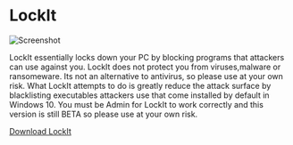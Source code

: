 # LockIt
![Screenshot](lockit.ico)

LockIt essentially locks down your PC by blocking programs that attackers can use against you. LockIt does not protect you from viruses,malware or ransomeware. Its not an alternative to antivirus, so please use at your own risk. What LockIt attempts to do is greatly reduce the attack surface by blacklisting executables attackers use that come installed by default in Windows 10. You must be Admin for LockIt to work correctly and this version is still BETA so please use at your own risk.

[Download LockIt](https://github.com/kyleschnirring/LockIt/files/1799756/LockIt.zip)

